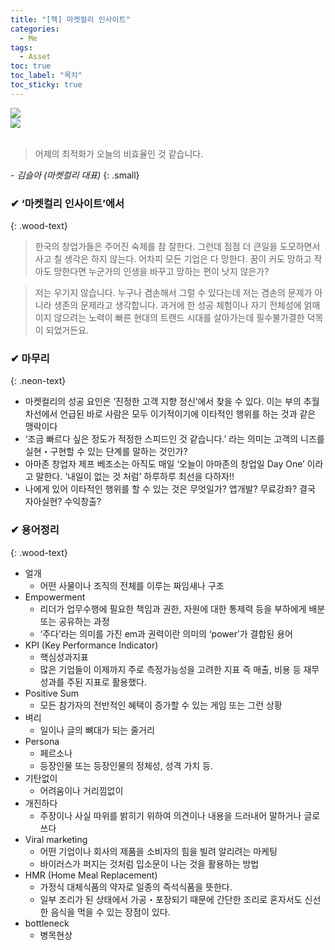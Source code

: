 ```yaml
---
title: "[책] 마켓컬리 인사이트"
categories:
  - Me
tags:
  - Asset
toc: true
toc_label: "목차"
toc_sticky: true
---
```


![](/assets/images/me/2021-05-02-me-book-marketKurlyInsight-1)
<br>
![](/assets/images/me/2021-05-02-me-book-marketKurlyInsight-1)
<br><br>

> 어제의 최적화가 오늘의 비효율인 것 같습니다.


<cite>- 김슬아 (마켓컬리 대표)</cite>
{: .small}

### ✔ ‘마켓컬리 인사이트’에서
{: .wood-text}

> 한국의 창업가들은 주어진 숙제를 참 잘한다.
> 그런데 점점 더 큰일을 도모하면서 사고 칠 생각은 하지 않는다.
> 어차피 모든 기업은 다 망한다.
> 꿈이 커도 망하고 작아도 망한다면 누군가의 인생을 바꾸고 망하는 편이 낫지 않은가?

> 저는 우기지 않습니다.
> 누구나 겸손해서 그럴 수 있다는데 저는 겸손의 문제가 아니라 생존의 문제라고 생각합니다.
> 과거에 한 성공 체험이나 자기 전체성에 얽매이지 않으려는 노력이 빠른 현대의 트랜드 시대를 살아가는데 필수불가결한 덕목이 되었거든요.


### ✔ 마무리
{: .neon-text}

- 마켓컬리의 성공 요인은 ‘진정한 고객 지향 정신’에서 찾을 수 있다. 이는 부의 추월차선에서 언급된 바로 사람은 모두 이기적이기에 이타적인 행위를 하는 것과 같은 맹락이다
- ‘조금 빠르다 싶은 정도가 적정한 스피드인 것 같습니다.’ 라는 의미는 고객의 니즈를 실현・구현할 수 있는 단계를 말하는 것인가?
- 아마존 창업자 제프 베조소는 아직도 매일 ‘오늘이 아마존의 창업일 Day One’ 이라고 말한다. ‘내일이 없는 것 처럼’ 하루하루 최선을 다하자!!
- 나에게 있어 이타적인 행위를 할 수 있는 것은 무엇일가? 앱개발? 무료강좌? 결국 자아실현? 수익창출?


### ✔ 용어정리
{: .wood-text}

- 얼개
  - 어떤 사물이나 조직의 전체를 이루는 짜임새나 구조
- Empowerment
  - 리더가 업무수행에 필요한 책임과 권한, 자원에 대한 통제력 등을 부하에게 배분 또는 공유하는 과정
  - ‘주다’라는 의미를 가진 em과 권력이란 의미의 ‘power’가 결합된 용어
- KPI (Key Performance Indicator)
  - 핵심성과지표
  - 많은 기업들이 이제까지 주로 측정가능성을 고려한 지표 즉 매출, 비용 등 재무성과를 주된 지표로 활용했다.
- Positive Sum
  - 모든 참가자의 전반적인 혜택이 증가할 수 있는 게임 또는 그런 상황
- 벼리
  - 일이나 글의 뼈대가 되는 줄거리
- Persona
  - 페르소나
  - 등장인물 또는 등장인물의 정체성, 성격 가치 등. 
- 기탄없이
  - 어려움이나 거리낌없이
- 개진하다
  - 주장이나 사실 따위를 밝히기 위하여 의견이나 내용을 드러내어 말하거나 글로 쓰다
- Viral marketing
  - 어떤 기업이나 회사의 제품을 소비자의 힘을 빌려 알리려는 마케팅
  - 바이러스가 퍼지는 것처럼 입소문이 나는 것을 활용하는 방법
- HMR (Home Meal Replacement)
  - 가정식 대체식품의 약자로 일종의 즉석식품을 뜻한다.
  - 일부 조리가 된 상태에서 가공・포장되기 때문에 간단한 조리로 혼자서도 신선한 음식을 먹을 수 있는 장점이 있다.
- bottleneck
  - 병목현상